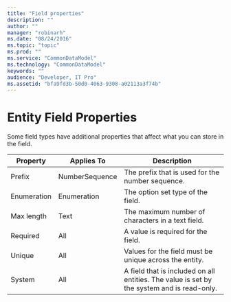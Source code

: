 ```yaml
---
title: "Field properties"
description: ""
author: ""
manager: "robinarh"
ms.date: "08/24/2016"
ms.topic: "topic"
ms.prod: ""
ms.service: "CommonDataModel"
ms.technology: "CommonDataModel"
keywords: ""
audience: "Developer, IT Pro"
ms.assetid: "bfa9fd3b-50d0-4063-9308-a02113a3f74b"
---
```


# Entity Field Properties

Some field types have additional properties that affect what you can store in the field.

Property | Applies To | Description
--- | --- | ---
Prefix | NumberSequence | The prefix that is used for the number sequence.
Enumeration | Enumeration | The option set type of the field.
Max length | Text | The maximum number of characters in a text field.
Required | All | A value is required for the field.
Unique | All | Values for the field must be unique across the entity.
System | All | A field that is included on all entities. The value is set by the system and is read-only.
